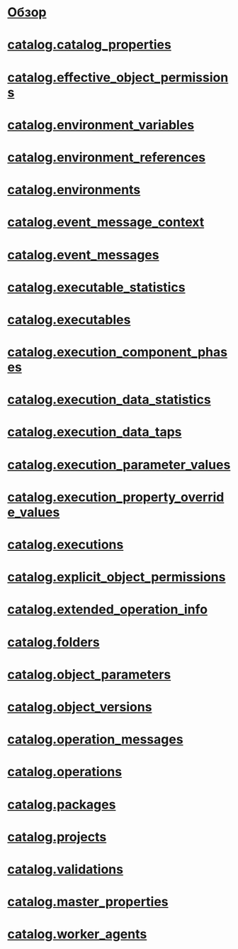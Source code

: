 # [Обзор](views-integration-services-catalog.md)  
# [catalog.catalog_properties](catalog-catalog-properties-ssisdb-database.md)  
# [catalog.effective_object_permissions](catalog-effective-object-permissions-ssisdb-database.md)  
# [catalog.environment_variables](catalog-environment-variables-ssisdb-database.md)  
# [catalog.environment_references](catalog-environment-references-ssisdb-database.md)  
# [catalog.environments](catalog-environments-ssisdb-database.md)  
# [catalog.event_message_context](catalog-event-message-context.md)  
# [catalog.event_messages](catalog-event-messages.md)  
# [catalog.executable_statistics](catalog-executable-statistics.md)  
# [catalog.executables](catalog-executables.md)  
# [catalog.execution_component_phases](catalog-execution-component-phases.md)  
# [catalog.execution_data_statistics](catalog-execution-data-statistics.md)  
# [catalog.execution_data_taps](catalog-execution-data-taps.md)  
# [catalog.execution_parameter_values](catalog-execution-parameter-values-ssisdb-database.md)  
# [catalog.execution_property_override_values](catalog-execution-property-override-values.md)  
# [catalog.executions](catalog-executions-ssisdb-database.md)  
# [catalog.explicit_object_permissions](catalog-explicit-object-permissions-ssisdb-database.md)  
# [catalog.extended_operation_info](catalog-extended-operation-info-ssisdb-database.md)  
# [catalog.folders](catalog-folders-ssisdb-database.md)  
# [catalog.object_parameters](catalog-object-parameters-ssisdb-database.md)  
# [catalog.object_versions](catalog-object-versions-ssisdb-database.md)  
# [catalog.operation_messages](catalog-operation-messages-ssisdb-database.md)  
# [catalog.operations](catalog-operations-ssisdb-database.md)  
# [catalog.packages](catalog-packages-ssisdb-database.md)  
# [catalog.projects](catalog-projects-ssisdb-database.md)  
# [catalog.validations](catalog-validations-ssisdb-database.md)  
# [catalog.master_properties](catalog-master-properties-ssisdb-database.md)  
# [catalog.worker_agents](catalog-worker-agents-ssisdb-database.md)  
